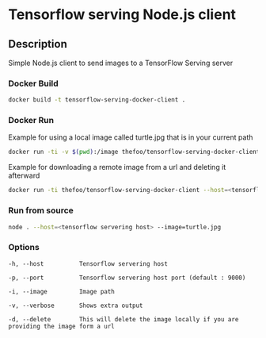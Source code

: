 
# Tensorflow serving Node.js client

## Description
Simple Node.js client to send images to a TensorFlow Serving server

### Docker Build

```bash
docker build -t tensorflow-serving-docker-client .
```

### Docker Run

Example for using a local image called turtle.jpg that is in your current path

```bash
docker run -ti -v $(pwd):/image thefoo/tensorflow-serving-docker-client --host=<tensorflow servering host> --port=9000 --image=/image/turtle.jpg
```

Example for downloading a remote image from a url and deleting it afterward

```bash
docker run -ti thefoo/tensorflow-serving-docker-client --host=<tensorflow servering host> --image=https://upload.wikimedia.org/wikipedia/commons/7/74/A-Cat.jpg -d
```

### Run from source

```bash
node . --host=<tensorflow servering host> --image=turtle.jpg
```


### Options
```
-h, --host          Tensorflow servering host

-p, --port          Tensorflow servering host port (default : 9000)

-i, --image         Image path

-v, --verbose       Shows extra output

-d, --delete        This will delete the image locally if you are providing the image form a url
```

